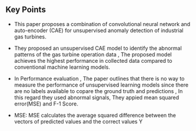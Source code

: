 
## Key Points
* This paper proposes a combination of convolutional neural network and auto-encoder (CAE) for unsupervised anomaly detection of industrial gas turbines.

* They  proposed an unsupervised CAE model to identify the abnormal patterns of the gas turbine operation data , The proposed model achieves the highest performance in collected data compared to conventional machine learning models.

* In Performance evaluation , The paper outlines that there is no way to measure the performance of unsupervised learning models since there are no labels available to copare the ground truth and predictions , In this regard they used abnormal signals, They appied mean squared error(MSE) and F-1 Score.

* MSE: MSE calculates the average squared difference between the vectors of predicted values and the correct values Y

